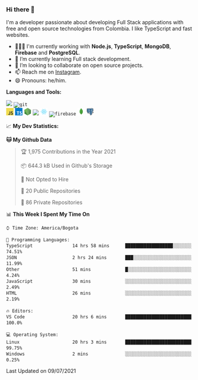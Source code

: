 ### Hi there 👋

I'm a developer passionate about developing Full Stack applications with free and open source technologies from Colombia. I like TypeScript and fast websites.

- 👨🏽‍💻 I'm currently working with **Node.js**, **TypeScript**, **MongoDB**, **Firebase** and **PostgreSQL**.
- 🌱 I’m currently learning Full stack development.
- 🚀 I’m looking to collaborate on open source projects.
- 📫   Reach me on [Instagram](https://instagram.com/nexckycort).
- 😄  Pronouns: he/him.

**Languages and Tools:**  

<code><img height="20"  src="https://upload.wikimedia.org/wikipedia/commons/2/2d/Visual_Studio_Code_1.18_icon.svg"></code>
<code><img src="https://www.vectorlogo.zone/logos/git-scm/git-scm-icon.svg" alt="git" height="20"/> </code>
<code><img height="20" src="https://raw.githubusercontent.com/github/explore/80688e429a7d4ef2fca1e82350fe8e3517d3494d/topics/javascript/javascript.png"></code>
<code><img height="20" src="https://raw.githubusercontent.com/github/explore/80688e429a7d4ef2fca1e82350fe8e3517d3494d/topics/typescript/typescript.png"></code>
<code><img height="20" src="https://raw.githubusercontent.com/github/explore/80688e429a7d4ef2fca1e82350fe8e3517d3494d/topics/nodejs/nodejs.png"></code>
<code><img height="20" src="https://deno.land/logo.svg"></code>
<code><img height="20" src="https://raw.githubusercontent.com/github/explore/80688e429a7d4ef2fca1e82350fe8e3517d3494d/topics/react/react.png"></code>
<code><img src="https://www.vectorlogo.zone/logos/firebase/firebase-icon.svg" alt="firebase"  height="20"/></code>
<code><img src="https://raw.githubusercontent.com/devicons/devicon/master/icons/mongodb/mongodb-original.svg"  height="20"/></code>
<code><img src="https://raw.githubusercontent.com/devicons/devicon/master/icons/postgresql/postgresql-original.svg" height="20"/></code>

<!-- Stats -->
📈 **My Dev Statistics:**  

<!-- waka time stats-->

<!--START_SECTION:waka-->
**🐱 My Github Data** 

> 🏆 1,975 Contributions in the Year 2021
 > 
> 📦 644.3 kB Used in Github's Storage 
 > 
> 🚫 Not Opted to Hire
 > 
> 📜 20 Public Repositories 
 > 
> 🔑 86 Private Repositories  
 > 
📊 **This Week I Spent My Time On** 

```text
⌚︎ Time Zone: America/Bogota

💬 Programming Languages: 
TypeScript               14 hrs 58 mins      ██████████████████░░░░░░░   74.51% 
JSON                     2 hrs 24 mins       ███░░░░░░░░░░░░░░░░░░░░░░   11.99% 
Other                    51 mins             █░░░░░░░░░░░░░░░░░░░░░░░░   4.24% 
JavaScript               30 mins             ░░░░░░░░░░░░░░░░░░░░░░░░░   2.49% 
HTML                     26 mins             ░░░░░░░░░░░░░░░░░░░░░░░░░   2.19%

🔥 Editors: 
VS Code                  20 hrs 6 mins       █████████████████████████   100.0%

💻 Operating System: 
Linux                    20 hrs 3 mins       █████████████████████████   99.75% 
Windows                  2 mins              ░░░░░░░░░░░░░░░░░░░░░░░░░   0.25%

```


 Last Updated on 09/07/2021
<!--END_SECTION:waka-->
